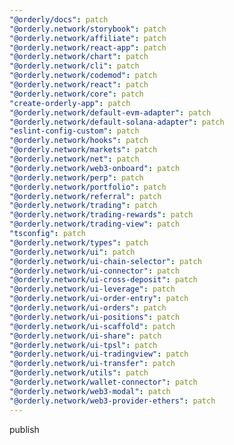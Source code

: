```yaml
---
"@orderly/docs": patch
"@orderly.network/storybook": patch
"@orderly.network/affiliate": patch
"@orderly.network/react-app": patch
"@orderly.network/chart": patch
"@orderly.network/cli": patch
"@orderly.network/codemod": patch
"@orderly.network/react": patch
"@orderly.network/core": patch
"create-orderly-app": patch
"@orderly.network/default-evm-adapter": patch
"@orderly.network/default-solana-adapter": patch
"eslint-config-custom": patch
"@orderly.network/hooks": patch
"@orderly.network/markets": patch
"@orderly.network/net": patch
"@orderly.network/web3-onboard": patch
"@orderly.network/perp": patch
"@orderly.network/portfolio": patch
"@orderly.network/referral": patch
"@orderly.network/trading": patch
"@orderly.network/trading-rewards": patch
"@orderly.network/trading-view": patch
"tsconfig": patch
"@orderly.network/types": patch
"@orderly.network/ui": patch
"@orderly.network/ui-chain-selector": patch
"@orderly.network/ui-connector": patch
"@orderly.network/ui-cross-deposit": patch
"@orderly.network/ui-leverage": patch
"@orderly.network/ui-order-entry": patch
"@orderly.network/ui-orders": patch
"@orderly.network/ui-positions": patch
"@orderly.network/ui-scaffold": patch
"@orderly.network/ui-share": patch
"@orderly.network/ui-tpsl": patch
"@orderly.network/ui-tradingview": patch
"@orderly.network/ui-transfer": patch
"@orderly.network/utils": patch
"@orderly.network/wallet-connector": patch
"@orderly.network/web3-modal": patch
"@orderly.network/web3-provider-ethers": patch
---
```


publish
